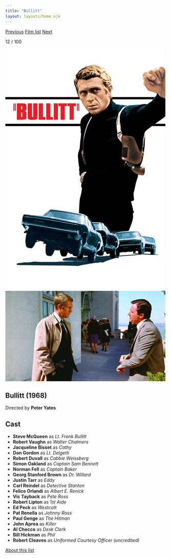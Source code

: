 ```yaml
---
title: "Bullitt"
layout: layouts/home.njk
---
```


<nav class="films">
  <a class="prev" href="../2001-a-space-odyssey">Previous</a>
  <a href="../">Film list</a>
  <a class="next" href="../once-upon-a-time-in-the-west">Next</a>
</nav>

<p>12 / 100</p>

<article class="film">
  <div class="backdrop-and-poster">
    <img class="poster" src="../films/posters/bullitt.jpg" alt="">
    <img class="backdrop" src="../films/backdrops/bullitt.jpg" alt="">
  </div>

  <h1>Bullitt (1968)</h1>

  <p class="director">
    Directed by <strong>Peter Yates</strong>
  </p>


  <h2>
    Cast
  </h2>
  <ul>
    <li><strong>Steve McQueen</strong> as <em>Lt. Frank Bullitt</em></li>
<li><strong>Robert Vaughn</strong> as <em>Walter Chalmers</em></li>
<li><strong>Jacqueline Bisset</strong> as <em>Cathy</em></li>
<li><strong>Don Gordon</strong> as <em>Lt. Delgetti</em></li>
<li><strong>Robert Duvall</strong> as <em>Cabbie Weissberg</em></li>
<li><strong>Simon Oakland</strong> as <em>Captain Sam Bennett</em></li>
<li><strong>Norman Fell</strong> as <em>Captain Baker</em></li>
<li><strong>Georg Stanford Brown</strong> as <em>Dr. Willard</em></li>
<li><strong>Justin Tarr</strong> as <em>Eddy</em></li>
<li><strong>Carl Reindel</strong> as <em>Detective Stanton</em></li>
<li><strong>Felice Orlandi</strong> as <em>Albert E. Renick</em></li>
<li><strong>Vic Tayback</strong> as <em>Pete Ross</em></li>
<li><strong>Robert Lipton</strong> as <em>1st Aide</em></li>
<li><strong>Ed Peck</strong> as <em>Westcott</em></li>
<li><strong>Pat Renella</strong> as <em>Johnny Ross</em></li>
<li><strong>Paul Genge</strong> as <em>The Hitman</em></li>
<li><strong>John Aprea</strong> as <em>Killer</em></li>
<li><strong>Al Checco</strong> as <em>Desk Clerk</em></li>
<li><strong>Bill Hickman</strong> as <em>Phil</em></li>
<li><strong>Robert Cleaves</strong> as <em>Uniformed Courtesy Officer (uncredited)</em></li>
  </ul>
</article>
<footer>
  <a href="../about">About this list</a>
</footer>
